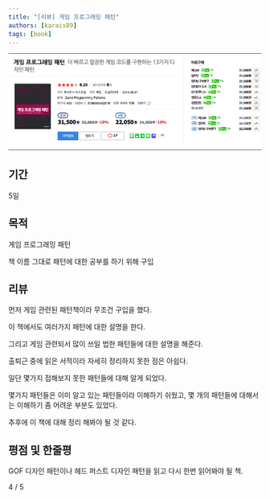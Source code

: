 ```yaml
---
title: "[리뷰] 게임 프로그래밍 패턴"
authors: [karais89]
tags: [book]
---
```


![book image](./9.png)

## 기간

5일

## 목적

게임 프로그래밍 패턴

책 이름 그대로 패턴에 대한 공부를 하기 위해 구입

## 리뷰

먼저 게임 관련된 패턴책이라 무조건 구입을 했다.

이 책에서도 여러가지 패턴에 대한 설명을 한다.

그리고 게임 관련되서 많이 쓰일 법한 패턴들에 대한 설명을 해준다.

출퇴근 중에 읽은 서적이라 자세히 정리하지 못한 점은 아쉽다.

일단 몇가지 접해보지 못한 패턴들에 대해 알게 되었다.

몇가지 패턴들은 이미 알고 있는 패턴들이라 이해하기 쉬웠고, 몇 개의 패턴들에 대해서는 이해하기 좀 어려운 부분도 있었다.

추후에 이 책에 대해 정리 해봐야 될 것 같다.

## 평점 및 한줄평

GOF 디자인 패턴이나 헤드 퍼스트 디자인 패턴을 읽고 다시 한번 읽어봐야 될 책.

4 / 5